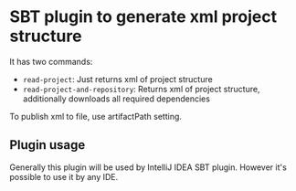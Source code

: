 SBT plugin to generate xml project structure
============================================

It has two commands:
* `read-project`: Just returns xml of project structure
* `read-project-and-repository`: Returns xml of project structure, additionally downloads all required dependencies

To publish xml to file, use artifactPath setting.

Plugin usage
-----

Generally this plugin will be used by IntelliJ IDEA SBT plugin. However it's possible to use it by any IDE.
